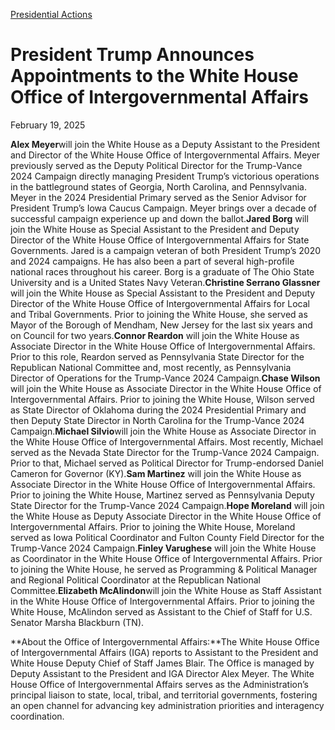 [Presidential Actions](https://www.whitehouse.gov/presidential-actions/)

# 					President Trump Announces Appointments to the White House Office of Intergovernmental Affairs 				

February 19, 2025

**Alex Meyer**will join the White House as a Deputy Assistant to the President and Director of the White House Office of Intergovernmental Affairs. Meyer previously served as the Deputy Political Director for the Trump-Vance 2024 Campaign directly managing President Trump’s victorious operations in the battleground states of Georgia, North Carolina, and Pennsylvania. Meyer in the 2024 Presidential Primary served as the Senior Advisor for President Trump’s Iowa Caucus Campaign. Meyer brings over a decade of successful campaign experience up and down the ballot.**Jared Borg** will join the White House as Special Assistant to the President and Deputy Director of the White House Office of Intergovernmental Affairs for State Governments. Jared is a campaign veteran of both President Trump’s 2020 and 2024 campaigns. He has also been a part of several high-profile national races throughout his career. Borg is a graduate of The Ohio State University and is a United States Navy Veteran.**Christine Serrano Glassner** will join the White House as Special Assistant to the President and Deputy Director of the White House Office of Intergovernmental Affairs for Local and Tribal Governments. Prior to joining the White House, she served as Mayor of the Borough of Mendham, New Jersey for the last six years and on Council for two years.**Connor Reardon** will join the White House as Associate Director in the White House Office of Intergovernmental Affairs. Prior to this role, Reardon served as Pennsylvania State Director for the Republican National Committee and, most recently, as Pennsylvania Director of Operations for the Trump-Vance 2024 Campaign.**Chase Wilson** will join the White House as Associate Director in the White House Office of Intergovernmental Affairs. Prior to joining the White House, Wilson served as State Director of Oklahoma during the 2024 Presidential Primary and then Deputy State Director in North Carolina for the Trump-Vance 2024 Campaign.**Michael Silvio**will join the White House as Associate Director in the White House Office of Intergovernmental Affairs. Most recently, Michael served as the Nevada State Director for the Trump-Vance 2024 Campaign. Prior to that, Michael served as Political Director for Trump-endorsed Daniel Cameron for Governor (KY).**Sam Martinez** will join the White House as Associate Director in the White House Office of Intergovernmental Affairs. Prior to joining the White House, Martinez served as Pennsylvania Deputy State Director for the Trump-Vance 2024 Campaign.**Hope Moreland** will join the White House as Deputy Associate Director in the White House Office of Intergovernmental Affairs. Prior to joining the White House, Moreland served as Iowa Political Coordinator and Fulton County Field Director for the Trump-Vance 2024 Campaign.**Finley Varughese** will join the White House as Coordinator in the White House Office of Intergovernmental Affairs. Prior to joining the White House, he served as Programming &amp; Political Manager and Regional Political Coordinator at the Republican National Committee.**Elizabeth McAlindon**will join the White House as Staff Assistant in the White House Office of Intergovernmental Affairs. Prior to joining the White House, McAlindon served as Assistant to the Chief of Staff for U.S. Senator Marsha Blackburn (TN).

**About the Office of Intergovernmental Affairs:**The White House Office of Intergovernmental Affairs (IGA) reports to Assistant to the President and White House Deputy Chief of Staff James Blair. The Office is managed by Deputy Assistant to the President and IGA Director Alex Meyer. The White House Office of Intergovernmental Affairs serves as the Administration’s principal liaison to state, local, tribal, and territorial governments, fostering an open channel for advancing key administration priorities and interagency coordination.
